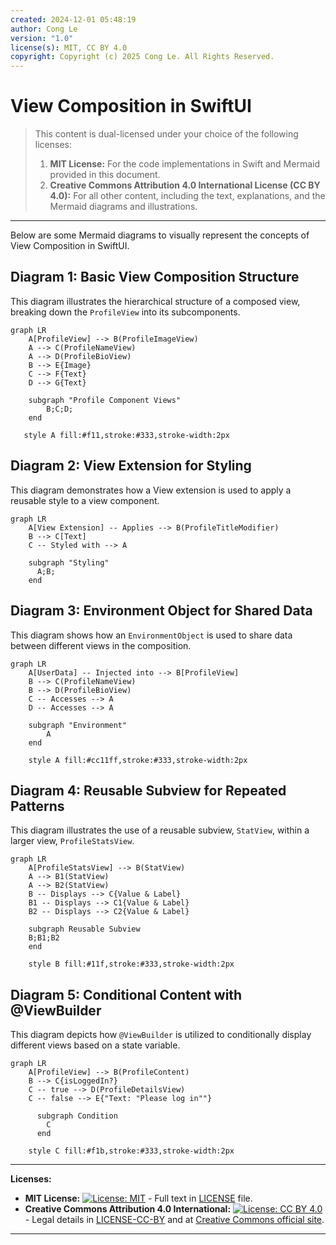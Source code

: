 ```yaml
---
created: 2024-12-01 05:48:19
author: Cong Le
version: "1.0"
license(s): MIT, CC BY 4.0
copyright: Copyright (c) 2025 Cong Le. All Rights Reserved.
---
```



# View Composition in SwiftUI
> This content is dual-licensed under your choice of the following licenses:
> 1.  **MIT License:** For the code implementations in Swift and Mermaid provided in this document.
> 2.  **Creative Commons Attribution 4.0 International License (CC BY 4.0):** For all other content, including the text, explanations, and the Mermaid diagrams and illustrations.

---

Below are some Mermaid diagrams to visually represent the concepts of View Composition in SwiftUI.

## Diagram 1: Basic View Composition Structure

This diagram illustrates the hierarchical structure of a composed view, breaking down the `ProfileView` into its subcomponents.

```mermaid
graph LR
    A[ProfileView] --> B(ProfileImageView)
    A --> C(ProfileNameView)
    A --> D(ProfileBioView)
    B --> E{Image}
    C --> F{Text}
    D --> G{Text}
    
    subgraph "Profile Component Views"
        B;C;D;
    end
    
   style A fill:#f11,stroke:#333,stroke-width:2px
```

## Diagram 2: View Extension for Styling

This diagram demonstrates how a View extension is used to apply a reusable style to a view component.

```mermaid
graph LR
    A[View Extension] -- Applies --> B(ProfileTitleModifier)
    B --> C[Text]
    C -- Styled with --> A
    
    subgraph "Styling"
      A;B;
    end

```

## Diagram 3: Environment Object for Shared Data

This diagram shows how an `EnvironmentObject` is used to share data between different views in the composition.

```mermaid
graph LR
    A[UserData] -- Injected into --> B[ProfileView]
    B --> C(ProfileNameView)
    B --> D(ProfileBioView)
    C -- Accesses --> A
    D -- Accesses --> A
    
    subgraph "Environment"
        A
    end
    
    style A fill:#cc11ff,stroke:#333,stroke-width:2px

```

## Diagram 4: Reusable Subview for Repeated Patterns

This diagram illustrates the use of a reusable subview, `StatView`, within a larger view, `ProfileStatsView`.

```mermaid
graph LR
    A[ProfileStatsView] --> B(StatView)
    A --> B1(StatView)
    A --> B2(StatView)
    B -- Displays --> C{Value & Label}
    B1 -- Displays --> C1{Value & Label}
    B2 -- Displays --> C2{Value & Label}
    
    subgraph Reusable Subview
    B;B1;B2
    end
    
    style B fill:#11f,stroke:#333,stroke-width:2px
```

## Diagram 5: Conditional Content with @ViewBuilder

This diagram depicts how `@ViewBuilder` is utilized to conditionally display different views based on a state variable.

```mermaid
graph LR
    A[ProfileView] --> B(ProfileContent)
    B --> C{isLoggedIn?}
    C -- true --> D(ProfileDetailsView)
    C -- false --> E{"Text: "Please log in""}

      subgraph Condition
        C
      end
        
    style C fill:#f1b,stroke:#333,stroke-width:2px
```

---
**Licenses:**

- **MIT License:**  [![License: MIT](https://img.shields.io/badge/License-MIT-yellow.svg)](LICENSE) - Full text in [LICENSE](LICENSE) file.
- **Creative Commons Attribution 4.0 International:** [![License: CC BY 4.0](https://licensebuttons.net/l/by/4.0/88x31.png)](LICENSE-CC-BY) - Legal details in [LICENSE-CC-BY](LICENSE-CC-BY) and at [Creative Commons official site](http://creativecommons.org/licenses/by/4.0/).

---